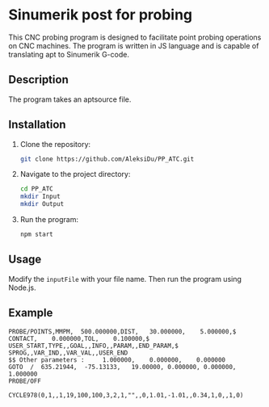 # Sinumerik post for probing

This CNC probing program is designed to facilitate point probing operations on CNC machines. The program is written in JS language and is capable of translating apt to Sinumerik G-code.

## Description

The program takes an aptsource file.

## Installation

1. Clone the repository:

   ```bash
   git clone https://github.com/AleksiDu/PP_ATC.git
   ```

2. Navigate to the project directory:

   ```bash
   cd PP_ATC
   mkdir Input
   mkdir Output
   ```

3. Run the program:

   ```bash
   npm start
   ```

## Usage

Modify the `inputFile` with your file name. Then run the program using Node.js.

## Example

```APTsource
PROBE/POINTS,MMPM,  500.000000,DIST,   30.000000,    5.000000,$
CONTACT,    0.000000,TOL,    0.100000,$
USER_START,TYPE,,GOAL,,INFO,,PARAM,,END_PARAM,$
SPROG,,VAR_IND,,VAR_VAL,,USER_END
$$ Other parameters :     1.000000,    0.000000,    0.000000
GOTO  /  635.21944,  -75.13133,   19.00000, 0.000000, 0.000000, 1.000000
PROBE/OFF
```

```G code
CYCLE978(0,1,,1,19,100,100,3,2,1,"",,0,1.01,-1.01,,0.34,1,0,,1,0)
```
